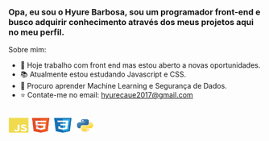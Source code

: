 ### Opa, eu sou o Hyure Barbosa, sou um programador front-end e busco adquirir conhecimento através dos meus projetos aqui no meu perfil.
Sobre mim: 
- 💼 Hoje trabalho com front end mas estou aberto a novas oportunidades.
- 📚 Atualmente estou estudando Javascript e CSS.
- 📖 Procuro aprender Machine Learning e Segurança de Dados.
- ⭐️ Contate-me no email: hyurecaue2017@gmail.com

<div style="display: inline_block"><br>
    <img align="center" alt="hure-Js" height="30" width="40" src="https://raw.githubusercontent.com/devicons/devicon/master/icons/javascript/javascript-plain.svg">
    <img align="center" alt="hure-HTML" height="30" width="40" src="https://raw.githubusercontent.com/devicons/devicon/master/icons/html5/html5-original.svg">
    <img align="center" alt="hure-CSS" height="30" width="40" src="https://raw.githubusercontent.com/devicons/devicon/master/icons/css3/css3-original.svg">
    <img align="center" alt="hure-Python" height="30" width="40" src="https://raw.githubusercontent.com/devicons/devicon/master/icons/python/python-original.svg">
</div>
